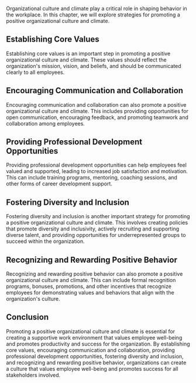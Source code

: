 
Organizational culture and climate play a critical role in shaping behavior in the workplace. In this chapter, we will explore strategies for promoting a positive organizational culture and climate.

Establishing Core Values
------------------------

Establishing core values is an important step in promoting a positive organizational culture and climate. These values should reflect the organization's mission, vision, and beliefs, and should be communicated clearly to all employees.

Encouraging Communication and Collaboration
-------------------------------------------

Encouraging communication and collaboration can also promote a positive organizational culture and climate. This includes providing opportunities for open communication, encouraging feedback, and promoting teamwork and collaboration among employees.

Providing Professional Development Opportunities
------------------------------------------------

Providing professional development opportunities can help employees feel valued and supported, leading to increased job satisfaction and motivation. This can include training programs, mentoring, coaching sessions, and other forms of career development support.

Fostering Diversity and Inclusion
---------------------------------

Fostering diversity and inclusion is another important strategy for promoting a positive organizational culture and climate. This involves creating policies that promote diversity and inclusivity, actively recruiting and supporting diverse talent, and providing opportunities for underrepresented groups to succeed within the organization.

Recognizing and Rewarding Positive Behavior
-------------------------------------------

Recognizing and rewarding positive behavior can also promote a positive organizational culture and climate. This can include formal recognition programs, bonuses, promotions, and other incentives that recognize employees for demonstrating values and behaviors that align with the organization's culture.

Conclusion
----------

Promoting a positive organizational culture and climate is essential for creating a supportive work environment that values employee well-being and promotes productivity and success for the organization. By establishing core values, encouraging communication and collaboration, providing professional development opportunities, fostering diversity and inclusion, and recognizing and rewarding positive behavior, organizations can create a culture that values employee well-being and promotes success for all stakeholders involved.
